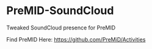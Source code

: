 # PreMID-SoundCloud
Tweaked SoundCloud presence for PreMID

Find PreMID Here: https://github.com/PreMiD/Activities
